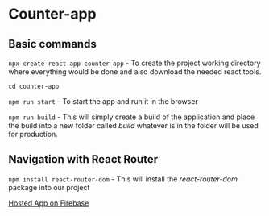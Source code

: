 # Counter-app

## Basic commands

`npx create-react-app counter-app` - To create the project working directory where everything would be done and also download the needed react tools.

`cd counter-app`

`npm run start` - To start the app and run it in the browser

`npm run build` - This will simply create a build of the application and place the build into a new folder called *build* whatever is in the folder will be used for production.

## Navigation with React Router

`npm install react-router-dom` - This will install the *react-router-dom* package into our project

[Hosted App on Firebase](https://veralee-counterapp.web.app/)
